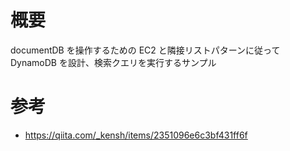 # 概要

documentDB を操作するための EC2 と隣接リストパターンに従って DynamoDB を設計、検索クエリを実行するサンプル

# 参考

- https://qiita.com/_kensh/items/2351096e6c3bf431ff6f
